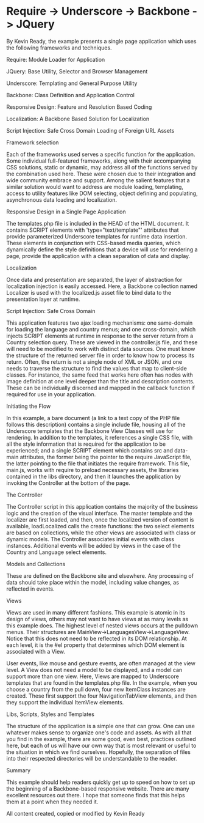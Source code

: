 Require -> Underscore -> Backbone -> JQuery
=========================

By Kevin Ready, the example presents a single page application which uses the following frameworks and techniques.

  Require: Module Loader for Application

  JQuery: Base Utility, Selector and Browser Management

  Underscore: Templating and General Purpose Utility

  Backbone: Class Definition and Application Control

  Responsive Design: Feature and Resolution Based Coding

  Localization: A Backbone Based Solution for Localization

  Script Injection: Safe Cross Domain Loading of Foreign URL Assets



Framework selection

Each of the frameworks used serves a specific function for the application. Some individual full-featured frameworks, along with their accompanying CSS solutions, static or dynamic, may address all of the functions served by the combination used here. These were chosen due to their integration and wide community embrace and support. Among the salient features that a similar solution would want to address are module loading, templating, access to utility features like DOM selecting, object defining and populating, asynchronous data loading and localization.

Responsive Design in a Single Page Application

The templates.php file is included in the HEAD of the HTML document. It contains SCRIPT elements with 'type="text/template"' attributes that provide parameterized Underscore templates for runtime data insertion. These elements in conjunction with CSS-based media queries, which dynamically define the style definitions that a device will use for rendering a page, provide the application with a clean separation of data and display.

Localization

Once data and presentation are separated, the layer of abstraction for localization injection is easily accessed. Here, a Backbone collection named Localizer is used with the localized.js asset file to bind data to the presentation layer at runtime.

Script Injection: Safe Cross Domain

This application features two ajax loading mechanisms: one same-domain for loading the language and country menus; and one cross-domain, which injects SCRIPT elements at runtime in response to the server return from a Country selection query. These are viewed in the controller.js file, and these will need to be modified to work with distinct data sources. One must know the structure of the returned server file in order to know how to process its return. Often, the return is not a single node of XML or JSON, and one needs to traverse the structure to find the values that map to client-side classes. For instance, the same feed that works here often has nodes with image definition at one level deeper than the title and description contents. These can be individually discerned and mapped in the callback function if required for use in your application.


Initiating the Flow

In this example, a bare document (a link to a text copy of the PHP file follows this description) contains a single include file, housing all of the Underscore templates that the Backbone View Classes will use for rendering. In addition to the templates, it references a single CSS file, with all the style information that is required for the application to be experienced; and a single SCRIPT element which contains src and data-main attributes, the former being the pointer to the require JavaScript file, the latter pointing to the file that initiates the require framework. This file, main.js, works with require to preload necessary assets, the libraries contained in the libs directory, and then it launches the application by invoking the Controller at the bottom of the page.

The Controller

The Controller script in this application contains the majority of the business logic and the creation of the visual interface. The master template and the localizer are first loaded, and then, once the localized version of content is available, loadLocalized calls the create functions: the two select elements are based on collections, while the other views are associated with class or dynamic models. The Controller associates initial events with class instances. Additional events will be added by views in the case of the Country and Language select elements.

Models and Collections

These are defined on the Backbone site and elsewhere. Any processing of data should take place within the model, including value changes, as reflected in events.

Views

Views are used in many different fashions. This example is atomic in its design of views, others may not want to have views at as many levels as this example does. The highest level of nested views occurs at the pulldown menus. Their structures are MainView->LanguagesView->LanguageView. Notice that this does not need to be reflected in its DOM relationship. At each level, it is the #el property that determines which DOM element is associated with a View.

User events, like mouse and gesture events, are often managed at the view level. A View does not need a model to be displayed, and a model can support more than one view. Here, Views are mapped to Underscore templates that are found in the templates.php file. In the example, when you choose a country from the pull down, four new ItemClass instances are created. These first support the four NavigationTabView elements, and then they support the individual ItemView elements.

Libs, Scripts, Styles and Templates

The structure of the application is a simple one that can grow. One can use whatever makes sense to organize one's code and assets. As with all that you find in the example, there are some good, even best, practices outlined here, but each of us will have our own way that is most relevant or useful to the situation in which we find ourselves. Hopefully, the separation of files into their respected directories will be understandable to the reader.

Summary

This example should help readers quickly get up to speed on how to set up the beginning of a Backbone-based responsive website. There are many excellent resources out there. I hope that someone finds that this helps them at a point when they needed it.


All content created, copied or modified by Kevin Ready